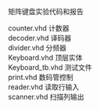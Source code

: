 矩阵键盘实验代码和报告  

counter.vhd 计数器  
decoder.vhd 译码器  
divider.vhd 分频器  
Keyboard.vhd 顶层实体  
Keyboard_tb.vhd 测试文件  
print.vhd  数码管控制  
reader.vhd  读取行输入  
scanner.vhd  扫描列输出  
